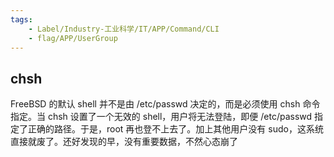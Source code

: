 ```yaml
---
tags:
    - Label/Industry-工业科学/IT/APP/Command/CLI
    - flag/APP/UserGroup
---
```


## chsh

FreeBSD 的默认 shell 并不是由 /etc/passwd 决定的，而是必须使用 chsh 命令指定。当 chsh 设置了一个无效的 shell，用户将无法登陆，即便 /etc/passwd 指定了正确的路径。于是，root 再也登不上去了。加上其他用户没有 sudo，这系统直接就废了。还好发现的早，没有重要数据，不然心态崩了